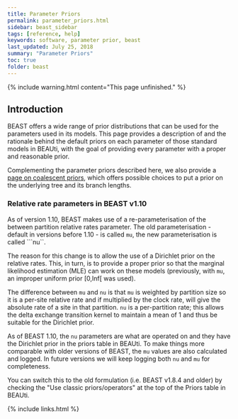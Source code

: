 ```yaml
---
title: Parameter Priors
permalink: parameter_priors.html
sidebar: beast_sidebar
tags: [reference, help]
keywords: software, parameter prior, beast
last_updated: July 25, 2018
summary: "Parameter Priors"
toc: true
folder: beast
---
```


{% include warning.html content="This page unfinished." %}


## Introduction 
 
BEAST offers a wide range of prior distributions that can be used for the parameters used in its models.
This page provides a description of and the rationale behind the default priors on each parameter of those standard models in BEAUti, with the goal of providing every parameter with a proper and reasonable prior. 

Complementing the parameter priors described here, we also provide a [page on coalescent priors](tree_priors), which offers possible choices to put a prior on the underlying tree and its branch lengths.


### Relative rate parameters in BEAST v1.10

As of version 1.10, BEAST makes use of a re-parameterisation of the between partition relative rates parameter. 
The old parameterisation - default in versions before 1.10 - is called ```mu```, the new parameterisation is called ```nu``. 

The reason for this change is to allow the use of a Dirichlet prior on the relative rates. 
This, in turn, is to provide a proper prior so that the marginal likelihood estimation (MLE) can work on these models (previously, with ```mu```, an improper uniform prior [0,Inf[ was used). 

The difference between ```mu``` and ```nu``` is that ```mu``` is weighted by partition size so it is a per-site relative rate and if multiplied by the clock rate, will give the absolute rate of a site in that partition. 
```nu``` is a per-partition rate; this allows the delta exchange transition kernel to maintain a mean of 1 and thus be suitable for the Dirichlet prior. 

As of BEAST 1.10, the ```nu``` parameters are what are operated on and they have the Dirichlet prior in the priors table in BEAUti. 
To make things more comparable with older versions of BEAST, the ```mu``` values are also calculated and logged. 
In future versions we will keep logging both ```nu``` and ```mu``` for completeness. 

You can switch this to the old formulation (i.e. BEAST v1.8.4 and older) by checking the "Use classic priors/operators" at the top of the Priors table in BEAUti. 



{% include links.html %}